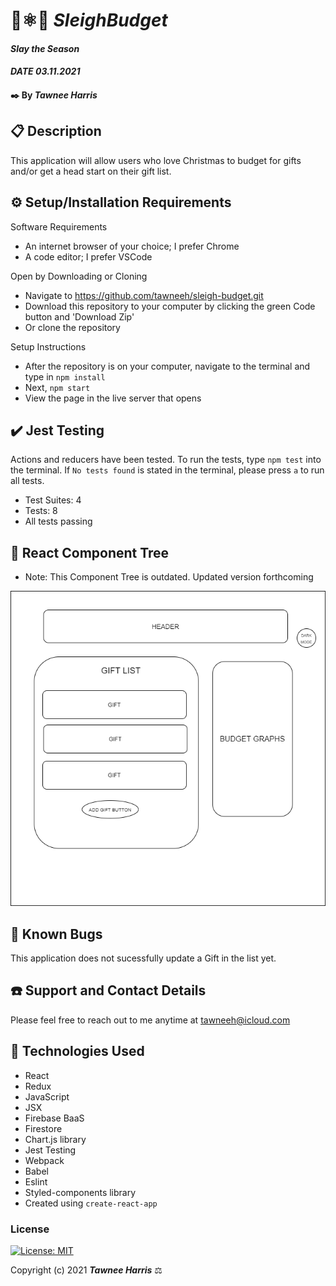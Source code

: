 # 🎄⚛️🎃 _SleighBudget_

#### _Slay the Season_
#### _DATE 03.11.2021_

#### ✒️ By _**Tawnee Harris**_

## 📋 Description

This application will allow users who love Christmas to  budget for gifts and/or get a head start on their gift list. 

## ⚙️ Setup/Installation Requirements 

Software Requirements
* An internet browser of your choice; I prefer Chrome
* A code editor; I prefer VSCode

Open by Downloading or Cloning
* Navigate to <https://github.com/tawneeh/sleigh-budget.git>
* Download this repository to your computer by clicking the green Code button and 'Download Zip'
* Or clone the repository

Setup Instructions 
* After the repository is on your computer, navigate to the terminal and type in `npm install`
* Next, `npm start`
* View the page in the live server that opens

## ✔️ Jest Testing

Actions and reducers have been tested. To run the tests, type `npm test` into the terminal. If `No tests found` is stated in the terminal, please press `a` to run all tests.

* Test Suites: 4
* Tests: 8
* All tests passing

## 🌳 React Component Tree

* Note: This Component Tree is outdated. Updated version forthcoming

<img style="width: 30% height: 30%" src="./read-me-assets/SleighBudget.png">

## 🐜 Known Bugs

This application does not sucessfully update a Gift in the list yet. 

## ☎️ Support and Contact Details

Please feel free to reach out to me anytime at <tawneeh@icloud.com>

## 💾 Technologies Used

* React
* Redux
* JavaScript
* JSX
* Firebase BaaS
* Firestore
* Chart.js library
* Jest Testing
* Webpack
* Babel
* Eslint
* Styled-components library
* Created using `create-react-app`

### License

[![License: MIT](https://img.shields.io/badge/License-MIT-yellow.svg)](https://opensource.org/licenses/MIT)

Copyright (c) 2021 **_Tawnee Harris_** ⚖️